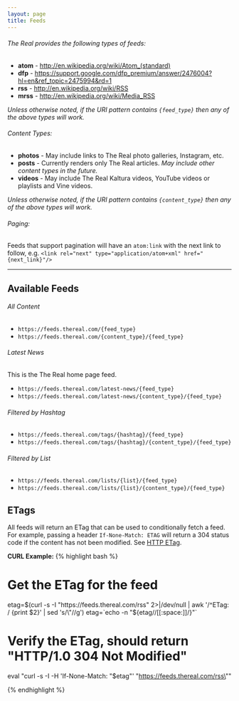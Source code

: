 ```yaml
---
layout: page
title: Feeds
---
```



###### The Real provides the following types of feeds:

+ __atom__ - http://en.wikipedia.org/wiki/Atom_(standard)
+ __dfp__ - https://support.google.com/dfp_premium/answer/2476004?hl=en&ref_topic=2475994&rd=1
+ __rss__ - http://en.wikipedia.org/wiki/RSS
+ __mrss__ - http://en.wikipedia.org/wiki/Media_RSS

*Unless otherwise noted, if the URI pattern contains `{feed_type}` then any of the above types will work.*


###### Content Types:

+ __photos__ - May include links to The Real photo galleries, Instagram, etc.
+ __posts__ - Currently renders only The Real articles.  *May include other content types in the future.*
+ __videos__ - May include The Real Kaltura videos, YouTube videos or playlists and Vine videos.

*Unless otherwise noted, if the URI pattern contains `{content_type}` then any of the above types will work.*


###### Paging:

Feeds that support pagination will have an `atom:link` with the next link to follow, e.g.
`<link rel="next" type="application/atom+xml" href="{next_link}"/>`



***



## Available Feeds


###### All Content
+ `https://feeds.thereal.com/{feed_type}`
+ `https://feeds.thereal.com/{content_type}/{feed_type}`


###### Latest News
This is the The Real home page feed.

+ `https://feeds.thereal.com/latest-news/{feed_type}`
+ `https://feeds.thereal.com/latest-news/{content_type}/{feed_type}`


###### Filtered by Hashtag
+ `https://feeds.thereal.com/tags/{hashtag}/{feed_type}`
+ `https://feeds.thereal.com/tags/{hashtag}/{content_type}/{feed_type}`


###### Filtered by List
+ `https://feeds.thereal.com/lists/{list}/{feed_type}`
+ `https://feeds.thereal.com/lists/{list}/{content_type}/{feed_type}`



## ETags

All feeds will return an ETag that can be used to conditionally fetch a feed.  For example,
passing a header `If-None-Match: ETAG` will return a 304 status code if the content has not
been modified.  See [HTTP ETag](http://en.wikipedia.org/wiki/HTTP_ETag).

__CURL Example:__
{% highlight bash %}
# Get the ETag for the feed
etag=$(curl -s -I "https://feeds.thereal.com/rss" 2>|/dev/null | awk '/^ETag: / {print $2}' | sed 's/\"//g')
etag=`echo -n "${etag//[[:space:]]/}"`

# Verify the ETag, should return "HTTP/1.0 304 Not Modified"
eval "curl -s -I -H 'If-None-Match: \"$etag\"' \"https://feeds.thereal.com/rss\""


{% endhighlight %}